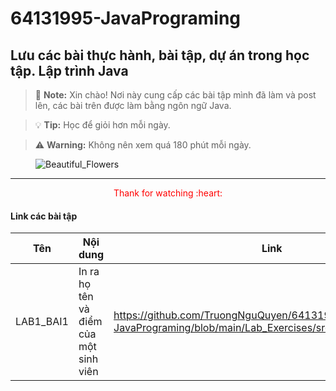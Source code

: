 # 64131995-JavaPrograming

Lưu các bài thực hành, bài tập, dự án trong học tập. Lập trình Java
---

> :memo: **Note:** Xin chào! Nơi này cung cấp các bài tập mình đã làm và post lên, các bài trên được làm bằng ngôn ngữ Java.

> :bulb: **Tip:** Học để giỏi hơn mỗi ngày.

> :warning: **Warning:** Không nên xem quá 180 phút mỗi ngày.

<figure>
<img src = "https://i.pinimg.com/736x/91/a6/a7/91a6a748672d47a5f7eca0397a96fb30.jpg" alt = "Beautiful_Flowers">
</img>
</figure>

---

<center><font color = "red">Thank for watching :heart:</font></center>

#### Link các bài tập

|Tên|Nội dung|Link|
|---|--------|----|
|LAB1_BAI1|In ra họ tên và điểm của một sinh viên|https://github.com/TruongNguQuyen/64131995-JavaPrograming/blob/main/Lab_Exercises/src/lab1/Lab1_Bai1.java|